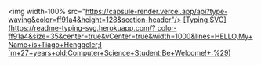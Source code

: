 <img width-100% src="https://capsule-render.vercel.app/api?type-waving&color=ff91a4&height=128&section-header"/>
[[Typing SVG](https://readme-typing-svg.herokuapp.com/?
color-ff91a4&size=35&center=true&vCenter=true&width=1000&lines=HELLO,My+Name+is+Tiago+Henggeler;I´m+27+years+old;Computer+Science+Student;Be+Welcome!+:%29)](https://git.io/typing-svg)
